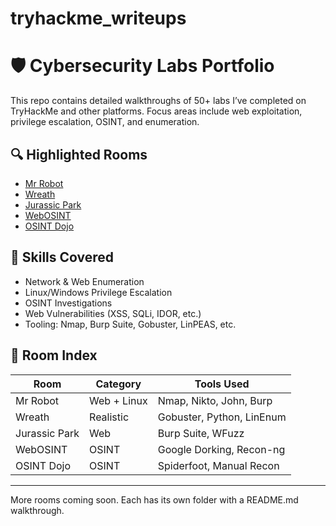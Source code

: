 # tryhackme_writeups
# 🛡️ Cybersecurity Labs Portfolio

This repo contains detailed walkthroughs of 50+ labs I’ve completed on TryHackMe and other platforms. Focus areas include web exploitation, privilege escalation, OSINT, and enumeration.

## 🔍 Highlighted Rooms
- [Mr Robot](./mr_robot/README.md)
- [Wreath](./wreath/README.md)
- [Jurassic Park](./jurassic_park/README.md)
- [WebOSINT](./webosint/README.md)
- [OSINT Dojo](./osintdojo/README.md)

## 🧠 Skills Covered
- Network & Web Enumeration
- Linux/Windows Privilege Escalation
- OSINT Investigations
- Web Vulnerabilities (XSS, SQLi, IDOR, etc.)
- Tooling: Nmap, Burp Suite, Gobuster, LinPEAS, etc.

## 📂 Room Index

| Room | Category | Tools Used |
|------|----------|------------|
| Mr Robot | Web + Linux | Nmap, Nikto, John, Burp |
| Wreath | Realistic | Gobuster, Python, LinEnum |
| Jurassic Park | Web | Burp Suite, WFuzz |
| WebOSINT | OSINT | Google Dorking, Recon-ng |
| OSINT Dojo | OSINT | Spiderfoot, Manual Recon |

---

More rooms coming soon. Each has its own folder with a README.md walkthrough.

